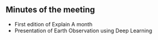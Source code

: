 ## Minutes of the meeting

- First edition of Explain A month
- Presentation of Earth Observation using Deep Learning
